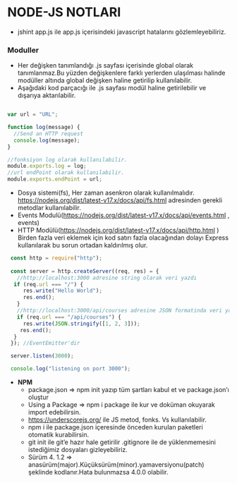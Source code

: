 # NODE-JS NOTLARI
* jshint app.js ile app.js içerisindeki javascript hatalarını gözlemleyebiliriz.
### Moduller
* Her değişken tanımlandığı .js sayfası içerisinde global olarak tanımlanmaz.Bu yüzden değişkenlere farklı yerlerden ulaşılması halinde modüller altında global değişken haline getirilip kullanılabilir.
* Aşağıdaki kod parçacığı ile .js sayfası modül haline getirilebilir ve dışarıya aktarılabilir.

```javascript

var url = "URL";

function log(message) {
  //Send an HTTP request
  console.log(message);
}

//fonksiyon log olarak kullanılabilir.
module.exports.log = log;
//url endPoint olarak kullanılabilir.
module.exports.endPoint = url;

```


*	Dosya sistemi(fs), Her zaman asenkron olarak kullanılmalıdır. https://nodejs.org/dist/latest-v17.x/docs/api/fs.html  adresinden gerekli metodlar kullanılabilir.
*	Events Modulü(https://nodejs.org/dist/latest-v17.x/docs/api/events.html , events) 
* 	HTTP Modülü(https://nodejs.org/dist/latest-v17.x/docs/api/http.html ) Birden fazla veri eklemek için kod satırı fazla olacağından dolayı Express kullanılarak bu sorun ortadan kaldırılmış olur.

```javascript
 const http = require("http");
 
 const server = http.createServer((req, res) = {
   //http://localhost:3000 adresine string olarak veri yazdı
  if (req.url === "/") {
     res.write("Hello World");
     res.end();
   }
   //http://localhost:3000/api/courses adresine JSON formatinda veri yazdı
   if (req.url === "/api/courses") {
     res.write(JSON.stringify([1, 2, 3]));
    res.end();
  }
 }); //EventEmitter'dir

 server.listen(3000);

 console.log("listening on port 3000");

```

*	**NPM** 
	* package.json => npm init  yazıp tüm şartları kabul et ve package.json’ı oluştur
	* Using a Package => npm i package ile kur ve doküman okuyarak import edebilirsin.
	* https://underscorejs.org/ ile JS metod, fonks. Vs kullanılabilir.
	* npm i  ile package.json içeresinde önceden kurulan paketleri otomatik kurabilirsin.
	* git init ile git’e hazır hale getirilir .gitignore ile de yüklenmemesini istediğimiz dosyaları gizleyebiliriz.
	* Sürüm 4. 1.2 => anasürüm(major).Küçüksürüm(minor).yamaversiyonu(patch) şeklinde kodlanır.Hata bulunmazsa 4.0.0 olabilir.

